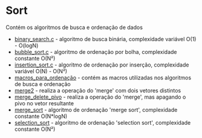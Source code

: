 # Sort
Contém os algoritmos de busca e ordenação de dados  
- [binary_search.c](binary_search.h) - algoritmo de busca binária, complexidade variável O(1) - O(logN)
- [bubble_sort.c](bubble_sort.h) - algoritmo de ordenação por bolha, complexidade constante O(N²)
- [insertion_sort.c](insertion_sort.h) - algoritmo de ordenação por inserção, complexidade variável O(N) - O(N²)
- [macros_para_ordenação](macros_para_ordenação.h) - contém as macros utilizadas nos algoritmos de busca e ordenação
- [merge2](merge2.h) - realiza a operação do 'merge' com dois vetores distintos
- [merge_delete_pivo](merge_delete_pivo.h) - realiza a operação do 'merge', mas apagando o pivo no vetor resultante
- [merge_sort](merge_sort.h) - algoritmo de ordenação 'merge sort', complexidade constante O(N*logN)
- [selection_sort](selection_sort.h) - algoritmo de ordenação 'selection sort', complexidade constante O(N²)
